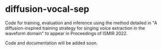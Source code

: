 # diffusion-vocal-sep
Code for training, evaluation and inference using the method detailed in "A diffusion-inspired training strategy for singing voice extraction in the waveform domain" to appear in Proceedings of ISMIR 2022.

Code and documentation will be added soon.
